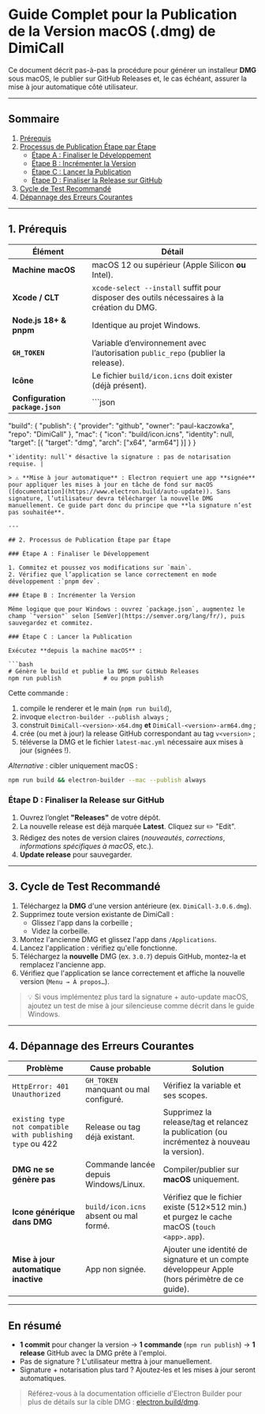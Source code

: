 # Guide Complet pour la Publication de la Version macOS (.dmg) de **DimiCall**

Ce document décrit pas-à-pas la procédure pour générer un installeur **DMG** sous macOS, le publier sur GitHub Releases et, le cas échéant, assurer la mise à jour automatique côté utilisateur.

---

## Sommaire
1. [Prérequis](#1-prérequis)
2. [Processus de Publication Étape par Étape](#2-processus-de-publication-étape-par-étape)
   - [Étape A : Finaliser le Développement](#étape-a--finaliser-le-développement)
   - [Étape B : Incrémenter la Version](#étape-b--incrémenter-la-version)
   - [Étape C : Lancer la Publication](#étape-c--lancer-la-publication)
   - [Étape D : Finaliser la Release sur GitHub](#étape-d--finaliser-la-release-sur-github)
3. [Cycle de Test Recommandé](#3-cycle-de-test-recommandé)
4. [Dépannage des Erreurs Courantes](#4-dépannage-des-erreurs-courantes)

---

## 1. Prérequis

| Élément | Détail |
|---------|--------|
| **Machine macOS** | macOS 12 ou supérieur (Apple Silicon **ou** Intel). |
| **Xcode / CLT**   | `xcode-select --install` suffit pour disposer des outils nécessaires à la création du DMG. |
| **Node.js 18+ & pnpm** | Identique au projet Windows. |
| **`GH_TOKEN`** | Variable d’environnement avec l’autorisation `public_repo` (publier la release). |
| **Icône** | Le fichier `build/icon.icns` doit exister (déjà présent). |
| **Configuration `package.json`** | ```json
  "build": {
    "publish": { "provider": "github", "owner": "paul-kaczowka", "repo": "DimiCall" },
    "mac": {
      "icon": "build/icon.icns",
      "identity": null,
      "target": [{ "target": "dmg", "arch": ["x64", "arm64"] }]
    }
  }
  ```
  *`identity: null`* désactive la signature : pas de notarisation requise. |

> ⚠️ **Mise à jour automatique** : Electron requiert une app **signée** pour appliquer les mises à jour en tâche de fond sur macOS ([documentation](https://www.electron.build/auto-update)). Sans signature, l’utilisateur devra télécharger la nouvelle DMG manuellement. Ce guide part donc du principe que **la signature n’est pas souhaitée**.

---

## 2. Processus de Publication Étape par Étape

### Étape A : Finaliser le Développement

1. Commitez et poussez vos modifications sur `main`.
2. Vérifiez que l’application se lance correctement en mode développement :`pnpm dev`.

### Étape B : Incrémenter la Version

Même logique que pour Windows : ouvrez `package.json`, augmentez le champ `"version"` selon [SemVer](https://semver.org/lang/fr/), puis sauvegardez et commitez.

### Étape C : Lancer la Publication

Exécutez **depuis la machine macOS** :

```bash
# Génère le build et publie la DMG sur GitHub Releases
npm run publish            # ou pnpm publish
```

Cette commande :
1. compile le renderer et le main (`npm run build`),
2. invoque `electron-builder --publish always` ;
3. construit `DimiCall-<version>-x64.dmg` **et** `DimiCall-<version>-arm64.dmg` ;
4. crée (ou met à jour) la release GitHub correspondant au tag `v<version>` ;
5. téléverse la DMG et le fichier `latest-mac.yml` nécessaire aux mises à jour (signées !).

*Alternative* : cibler uniquement macOS :
```bash
npm run build && electron-builder --mac --publish always
```

### Étape D : Finaliser la Release sur GitHub

1. Ouvrez l’onglet **"Releases"** de votre dépôt.
2. La nouvelle release est déjà marquée **Latest**. Cliquez sur ✏️ "Edit".
3. Rédigez des notes de version claires (_nouveautés_, _corrections_, _informations spécifiques à macOS_, etc.).
4. **Update release** pour sauvegarder.

---

## 3. Cycle de Test Recommandé

1. Téléchargez la **DMG** d'une version antérieure (ex. `DimiCall-3.0.6.dmg`).
2. Supprimez toute version existante de DimiCall :
   - Glissez l'app dans la corbeille ;
   - Videz la corbeille.
3. Montez l'ancienne DMG et glissez l'app dans `/Applications`.
4. Lancez l'application : vérifiez qu'elle fonctionne.
5. Téléchargez la **nouvelle** DMG (ex. `3.0.7`) depuis GitHub, montez-la et remplacez l'ancienne app.
6. Vérifiez que l'application se lance correctement et affiche la nouvelle version (`Menu → À propos…`).

> 💡 Si vous implémentez plus tard la signature + auto-update macOS, ajoutez un test de mise à jour silencieuse comme décrit dans le guide Windows.

---

## 4. Dépannage des Erreurs Courantes

| Problème | Cause probable | Solution |
|----------|----------------|----------|
| `HttpError: 401 Unauthorized` | `GH_TOKEN` manquant ou mal configuré. | Vérifiez la variable et ses scopes. |
| `existing type not compatible with publishing type` ou 422 | Release ou tag déjà existant. | Supprimez la release/tag et relancez la publication (ou incrémentez à nouveau la version). |
| **DMG ne se génère pas** | Commande lancée depuis Windows/Linux. | Compiler/publier sur **macOS** uniquement. |
| **Icone générique dans DMG** | `build/icon.icns` absent ou mal formé. | Vérifiez que le fichier existe (512×512 min.) et purgez le cache macOS (`touch <app>.app`). |
| **Mise à jour automatique inactive** | App non signée. | Ajouter une identité de signature et un compte développeur Apple (hors périmètre de ce guide). |

---

## En résumé

- **1 commit** pour changer la version → **1 commande** (`npm run publish`) → **1 release** GitHub avec la DMG prête à l'emploi.
- Pas de signature ? L'utilisateur mettra à jour manuellement.
- Signature + notarisation plus tard ? Ajoutez‐les et les mises à jour seront automatiques.

> Référez-vous à la documentation officielle d'Electron Builder pour plus de détails sur la cible DMG : [electron.build/dmg](https://www.electron.build/dmg). 